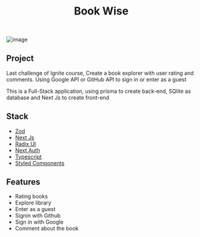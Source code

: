 <h1 align="center">Book Wise</h1>
<br/>

![image](https://github.com/murilo-souza/BookWise-Web-NextJs/assets/53982668/99548760-97ac-4a64-9491-13a7d540e4ee)

<h2>Project</h2>
<p>Last challenge of Ignite course, Create a book explorer with user rating and comments. Using Google API or GitHub API to sign in or enter as a guest</p>
<p>This is a Full-Stack application, using prisma to create back-end, SQlite as database and Next Js to create front-end</p>

<h2>Stack</h2>
<ul>
  <li><a href="">Zod</a></li>
  <li><a href="">Next Js</a></li>
  <li><a href="">Radix UI</a></li>
  <li><a href="">Next Auth</a></li>
  <li><a href="">Typescript</a></li>
  <li><a href="">Styled Components</a></li> 
</ul>

<h2>Features</h2>
<ul>
  <li>Rating books</li>
  <li>Explore library</li>
  <li>Enter as a guest</li>
  <li>Signin with Github</li>
  <li>Sign in with Google</li>
  <li>Comment about the book</li>
</ul>

